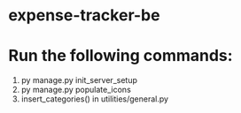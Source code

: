 # expense-tracker-be

# Run the following commands:

1. py manage.py init_server_setup
2. py manage.py populate_icons
3. insert_categories() in utilities/general.py
